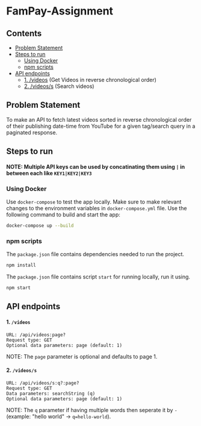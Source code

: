 # FamPay-Assignment


## Contents
- [Problem Statement](#problem-statement)
- [Steps to run](#steps-to-run)
  - [Using Docker](#using-docker)
  - [npm scripts](#npm-scripts)
- [API endpoints](#api-endpoints)
    - [1. /videos](#1-videos) (Get Videos in reverse chronological order)
    - [2. /videos/s](#2-videoss) (Search videos)
    
    
## Problem Statement
To make an API to fetch latest videos sorted in reverse chronological order of their publishing date-time from YouTube for a given tag/search query in a paginated response.

## Steps to run

#### NOTE: Multiple API keys can be used by concatinating them using `|` in between each like `KEY1|KEY2|KEY3`

### Using Docker
Use `docker-compose` to test the app locally. Make sure to make relevant changes to the environment variables in `docker-compose.yml` file. Use the following command to build and start the app:
```bash
docker-compose up --build
```

### npm scripts
The `package.json` file contains dependencies needed to run the project.

```bash
npm install
```

The `package.json` file contains script `start` for running locally, run it using.

```bash
npm start
```

## API endpoints
#### 1. `/videos`
```
URL: /api/videos:page?
Request type: GET
Optional data parameters: page (default: 1)
```

NOTE: The `page` parameter is optional and defaults to page 1.

#### 2. `/videos/s`
```
URL: /api/videos/s:q?:page?
Request type: GET
Data parameters: searchString (q)
Optional data parameters: page (default: 1)
```

NOTE: The `q` parameter if having multiple words then seperate it by `-` (example: "hello world" -> `q=hello-world`).
